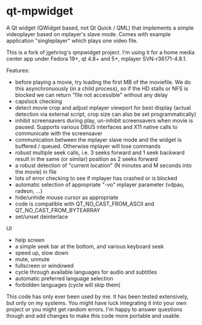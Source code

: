 # qt-mpwidget

A Qt widget (QWidget based, not Qt Quick / QML) that implements a simple videoplayer based on mplayer's slave mode. Comes with example application "singleplayer" which plays one video file.

This is a fork of jgehring's qmpwidget project. I'm using it for a home media center app under Fedora 19+, qt 4.8+ and 5+, mplayer SVN-r36171-4.8.1.

Features:

* before playing a movie, try loading the first MB of the moviefile. We do this asynchronuously (in a child process), so if the HD stalls or NFS is blocked we can return "file not accessible" without any delay
* capslock checking
* detect movie crop and adjust mplayer viewport for best display (actual detection via external script, crop size can also be set programmatically)
* inhibit screensavers during play, un-inhibit screensavers when movie is paused. Supports various DBUS interfaces and X11 native calls to communicate with the screensaver
* communication between the mplayer slave mode and the widget is buffered / queued. Otherwise mplayer will lose commands
* robust multiple seek calls, i.e. 3 seeks forward and 1 seek backward result in the same (or similar) position as 2 seeks forward
* a robust detection of "current location" (N minutes and M seconds into the movie) in file
* lots of error checking to see if mplayer has crashed or is blocked
* automatic selection of appropriate "-vo" mplayer parameter (vdpau, radeon, ...)
* hide/unhide mouse cursor as appropriate
* code is compatible with QT_NO_CAST_FROM_ASCII and QT_NO_CAST_FROM_BYTEARRAY
* set/unset deinterlace

UI

* help screen
* a simple seek bar at the bottom, and various keyboard seek
* speed up, slow down
* mute, unmute
* fullscreen or windowed
* cycle through available languages for audio and subtitles
* automatic preferred language selection
* forbidden languages (cycle will skip them)

This code has only ever been used by me. It has been tested extensively, but only on my systems. You might have luck integrating it into your own project or you might get random errors. I'm happy to answer questions though and add changes to make this code more portable and usable.
